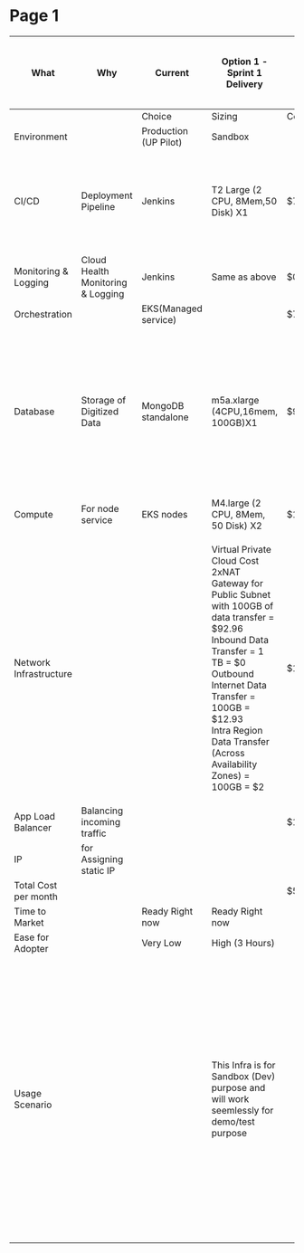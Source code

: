 # Page 1



| What                   | Why                               | Current               | Option 1 - Sprint 1 Delivery                                                                                                                                                                                                                                              |         | Option 2 - Sprint 2 Delivery (Unlimited Usage)                                            |                                                                            | Option 3 - Sprint 3 Delivery (Limited Usage) |   | Option 4 - Sprint 3 Delivery (Specific Usage) (UP pilot)                                                                                                                                                                                                   |        | Option 5 - Sprint 3 Delivery (Specific Usage)                                                            |   |                                                |                          |        |   |                                                |        |         |   |                                                                                                                                      |                                        |        |
| ---------------------- | --------------------------------- | --------------------- | ------------------------------------------------------------------------------------------------------------------------------------------------------------------------------------------------------------------------------------------------------------------------- | ------- | ----------------------------------------------------------------------------------------- | -------------------------------------------------------------------------- | -------------------------------------------- | - | ---------------------------------------------------------------------------------------------------------------------------------------------------------------------------------------------------------------------------------------------------------- | ------ | -------------------------------------------------------------------------------------------------------- | - | ---------------------------------------------- | ------------------------ | ------ | - | ---------------------------------------------- | ------ | ------- | - | ------------------------------------------------------------------------------------------------------------------------------------ | -------------------------------------- | ------ |
|                        |                                   | Choice                | Sizing                                                                                                                                                                                                                                                                    | Cost    | Choice                                                                                    | Sizing                                                                     | Cost                                         |   | Choice                                                                                                                                                                                                                                                     | Sizing | Cost                                                                                                     |   | Choice                                         | Sizing                   | Cost   |   | Choice                                         | Sizing | Cost    |   | Choice                                                                                                                               | Sizing                                 | Cost   |
| Environment            |                                   | Production (UP Pilot) | Sandbox                                                                                                                                                                                                                                                                   |         | Production                                                                                |                                                                            | Production                                   |   | Production                                                                                                                                                                                                                                                 |        | Production                                                                                               |   |                                                |                          |        |   |                                                |        |         |   |                                                                                                                                      |                                        |        |
| CI/CD                  | Deployment Pipeline               | Jenkins               | T2 Large (2 CPU, 8Mem,50 Disk) X1                                                                                                                                                                                                                                         | $77.00  | Saral Sandbox Instance                                                                    | <p>t3a.Medium | Family: t3a<br>2vCPU 8 GiB Memory<br>Storage GP3: 30GB</p> | $20.70                                       |   | NA                                                                                                                                                                                                                                                         |        |                                                                                                          |   | NA                                             |                          |        |   | NA                                             |        |         |   | NA                                                                                                                                   |                                        |        |
| Monitoring & Logging   | Cloud Health Monitoring & Logging | Jenkins               | Same as above                                                                                                                                                                                                                                                             | $0.00   | NA                                                                                        |                                                                            |                                              |   | NA                                                                                                                                                                                                                                                         |        |                                                                                                          |   | NA                                             |                          |        |   | NA                                             |        |         |   | NA                                                                                                                                   |                                        |        |
| Orchestration          |                                   | EKS(Managed service)  |                                                                                                                                                                                                                                                                           | $73.00  | NA                                                                                        |                                                                            |                                              |   | AWS Fargate                                                                                                                                                                                                                                                | 6      | $56.79                                                                                                   |   | AWS Fargate                                    | 6                        | $56.79 |   | AWS Fargate                                    | 6      | $56.79  |   | AWS Fargate                                                                                                                          | 6                                      | $56.79 |
| Database               | Storage of Digitized Data         | MongoDB standalone    | m5a.xlarge (4CPU,16mem, 100GB)X1                                                                                                                                                                                                                                          | $90.00  | Document -DB                                                                              | <p>t3a.Medium | Family: t3a<br>2vCPU 8 GiB Memory<br>Storage GP3: 30GB</p> | $20.70                                       |   | Amazon DocumentDB (with MongoDB compatibility)                                                                                                                                                                                                             | 1      | $235.45                                                                                                  |   | Amazon DocumentDB (with MongoDB compatibility) | 1 instance(db.t3.medium) | $82.49 |   | Amazon DocumentDB (with MongoDB compatibility) | 1      | $235.45 |   | <p>Ec2 instance with Mongodb ( Compute Savings Plans<br>automatically applies to all usage on EC2<br>Reservation term<br>1 year)</p> | <p>1 (m5a.xlarge)<br>storage:100gb</p> | $68.98 |
| Compute                | For node service                  | EKS nodes             | M4.large (2 CPU, 8Mem, 50 Disk) X2                                                                                                                                                                                                                                        | $162.00 | NA                                                                                        |                                                                            |                                              |   | Amazon EKS                                                                                                                                                                                                                                                 | 1      | $73.00                                                                                                   |   | Amazon EKS                                     | 1                        | $73.00 |   | Amazon EKS                                     | 1      | $73.00  |   | Amazon EKS                                                                                                                           | 1                                      | $73.00 |
| Network Infrastructure |                                   |                       | <p>Virtual Private Cloud Cost<br>2xNAT Gateway for Public Subnet with 100GB of data transfer = $92.96<br>Inbound Data Transfer = 1 TB = $0<br>Outbound Internet Data Transfer = 100GB = $12.93<br>Intra Region Data Transfer (Across Availability Zones) = 100GB = $2</p> | $106.00 | NA                                                                                        |                                                                            |                                              |   | Network Address Translation (NAT) Gateway                                                                                                                                                                                                                  | 1      | $41.72                                                                                                   |   | Network Address Translation (NAT) Gateway      | 1                        | $41.72 |   | Network Address Translation (NAT) Gateway      | 1      | $41.72  |   | Network Address Translation (NAT) Gateway                                                                                            | 1                                      | $41.72 |
| App Load Balancer      | Balancing incoming traffic        |                       |                                                                                                                                                                                                                                                                           | $17.45  | NA                                                                                        |                                                                            |                                              |   | Application Load Balancer                                                                                                                                                                                                                                  | 1      | $29.13                                                                                                   |   | Application Load Balancer                      | 1                        | $29.13 |   | Application Load Balancer                      | 1      | $29.13  |   | Application Load Balancer                                                                                                            | 1                                      | $29.13 |
| IP                     | for Assigning static IP           |                       |                                                                                                                                                                                                                                                                           |         | Elastic IP                                                                                | Public Static IP                                                           | $7.20                                        |   |                                                                                                                                                                                                                                                            |        |                                                                                                          |   |                                                |                          |        |   |                                                |        |         |   |                                                                                                                                      |                                        |        |
| Total Cost per month   |                                   |                       |                                                                                                                                                                                                                                                                           | $525    |                                                                                           |                                                                            | $49                                          |   | Total                                                                                                                                                                                                                                                      |        | $436                                                                                                     |   | Total                                          |                          | $283   |   | Total                                          |        | $436    |   | Total                                                                                                                                |                                        | $270   |
| Time to Market         |                                   | Ready Right now       | Ready Right now                                                                                                                                                                                                                                                           |         | Ready Right now                                                                           |                                                                            | Ready Right now                              |   | Ready Right now                                                                                                                                                                                                                                            |        | Ready Right now                                                                                          |   |                                                |                          |        |   |                                                |        |         |   |                                                                                                                                      |                                        |        |
| Ease for Adopter       |                                   | Very Low              | High (3 Hours)                                                                                                                                                                                                                                                            |         | High (3 Hours)                                                                            |                                                                            | High (3 Hours)                               |   | Low                                                                                                                                                                                                                                                        |        | High (3 Hours)                                                                                           |   |                                                |                          |        |   |                                                |        |         |   |                                                                                                                                      |                                        |        |
| Usage Scenario         |                                   |                       | This Infra is for Sandbox (Dev) purpose and will work seemlessly for demo/test purpose                                                                                                                                                                                    |         | This infra will be highly scalable and will be able to scale deending upon incoming load. |                                                                            |                                              |   | 3,000 Users (with peak concurrency of 500-1000 users) can Successfully Login and Submit the Marksheet for 4,50,000 Students at a 1500 students save per second. Test Duration 5 Minutes with average response time of 10-20 Seconds with 100% Success rate |        | This infra will work without Document DB and single instance of MongoDB. MongoDB will be scaled manually |   |                                                |                          |        |   |                                                |        |         |   |                                                                                                                                      |                                        |        |
